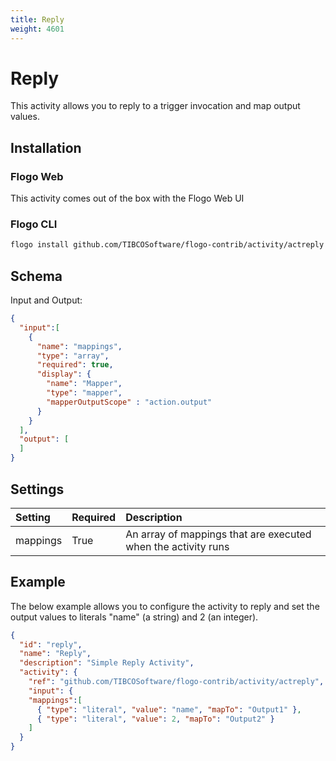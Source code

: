 ```yaml
---
title: Reply
weight: 4601
---
```


# Reply
This activity allows you to reply to a trigger invocation and map output values.

## Installation
### Flogo Web
This activity comes out of the box with the Flogo Web UI
### Flogo CLI
```bash
flogo install github.com/TIBCOSoftware/flogo-contrib/activity/actreply
```

## Schema
Input and Output:

```json
{
  "input":[
    {
      "name": "mappings",
      "type": "array",
      "required": true,
      "display": {
        "name": "Mapper",
        "type": "mapper",
        "mapperOutputScope" : "action.output"
      }
    }
  ],
  "output": [
  ]
}
```

## Settings
| Setting     | Required | Description |
|:------------|:---------|:------------|
| mappings    | True     | An array of mappings that are executed when the activity runs |

## Example
The below example allows you to configure the activity to reply and set the output values to literals "name" (a string) and 2 (an integer).

```json
{
  "id": "reply",
  "name": "Reply",
  "description": "Simple Reply Activity",
  "activity": {
    "ref": "github.com/TIBCOSoftware/flogo-contrib/activity/actreply",
    "input": {
  	"mappings":[
      { "type": "literal", "value": "name", "mapTo": "Output1" },
      { "type": "literal", "value": 2, "mapTo": "Output2" }
    ]
  }
}
```